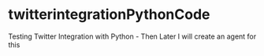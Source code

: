 # twitterintegrationPythonCode
Testing Twitter Integration with Python - Then Later I will create an agent for this 
